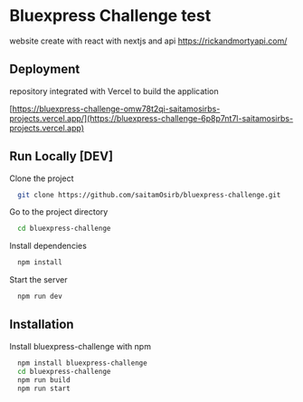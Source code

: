
# Bluexpress Challenge test

website create with react with nextjs and api 
https://rickandmortyapi.com/


## Deployment
repository integrated with Vercel to build the application 

[https://bluexpress-challenge-omw78t2qi-saitamosirbs-projects.vercel.app/](https://bluexpress-challenge-6p8p7nt7l-saitamosirbs-projects.vercel.app)

## Run Locally [DEV]

Clone the project

```bash
  git clone https://github.com/saitamOsirb/bluexpress-challenge.git
```

Go to the project directory

```bash
  cd bluexpress-challenge
```

Install dependencies

```bash
  npm install
```

Start the server

```bash
  npm run dev
```



## Installation

Install bluexpress-challenge with npm

```bash
  npm install bluexpress-challenge
  cd bluexpress-challenge
  npm run build
  npm run start
```
    
